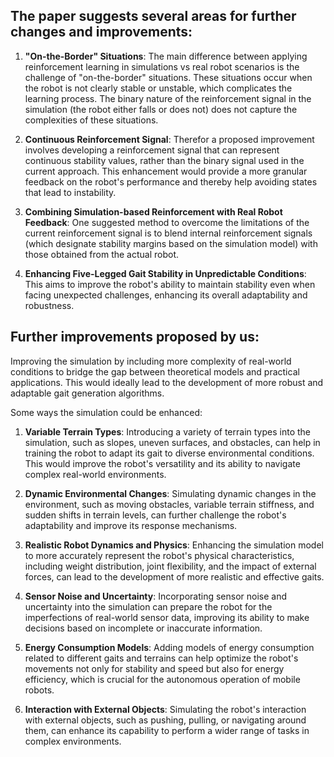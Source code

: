 ## The paper suggests several areas for further changes and improvements:

1. **"On-the-Border" Situations**: The main difference between applying reinforcement learning in simulations 
vs real robot scenarios is the challenge of "on-the-border" situations. 
These situations occur when the robot is not clearly stable or unstable, which complicates the learning process. 
The binary nature of the reinforcement signal in the simulation (the robot either falls or does not) 
does not capture the complexities of these situations.

2. **Continuous Reinforcement Signal**: Therefor a proposed improvement involves developing a reinforcement signal 
that can represent continuous stability values, rather than the binary signal used in the current approach. 
This enhancement would provide a more granular feedback on the robot's performance and thereby help avoiding states that lead to instability.

3. **Combining Simulation-based Reinforcement with Real Robot Feedback**: One suggested method to overcome the limitations
of the current reinforcement signal is to blend internal reinforcement signals 
(which designate stability margins based on the simulation model) with those obtained from the actual robot.

4. **Enhancing Five-Legged Gait Stability in Unpredictable Conditions**: 
This aims to improve the robot's ability to maintain stability even when facing unexpected challenges, enhancing its overall adaptability and robustness.


## Further improvements proposed by us:

Improving the simulation by including more complexity of real-world conditions 
to bridge the gap between theoretical models and practical applications.
This would ideally lead to the development of more robust and adaptable gait generation algorithms. 

Some ways the simulation could be enhanced:

1. **Variable Terrain Types**: Introducing a variety of terrain types into the simulation, such as slopes, uneven surfaces, and obstacles, can help in training the robot to adapt its gait to diverse environmental conditions. This would improve the robot's versatility and its ability to navigate complex real-world environments.

2. **Dynamic Environmental Changes**: Simulating dynamic changes in the environment, such as moving obstacles, variable terrain stiffness, and sudden shifts in terrain levels, can further challenge the robot's adaptability and improve its response mechanisms.

3. **Realistic Robot Dynamics and Physics**: Enhancing the simulation model to more accurately represent the robot's physical characteristics, including weight distribution, joint flexibility, and the impact of external forces, can lead to the development of more realistic and effective gaits.

4. **Sensor Noise and Uncertainty**: Incorporating sensor noise and uncertainty into the simulation can prepare the robot for the imperfections of real-world sensor data, improving its ability to make decisions based on incomplete or inaccurate information.

5. **Energy Consumption Models**: Adding models of energy consumption related to different gaits and terrains can help optimize the robot's movements not only for stability and speed but also for energy efficiency, which is crucial for the autonomous operation of mobile robots.

6. **Interaction with External Objects**: Simulating the robot's interaction with external objects, such as pushing, pulling, or navigating around them, can enhance its capability to perform a wider range of tasks in complex environments.

